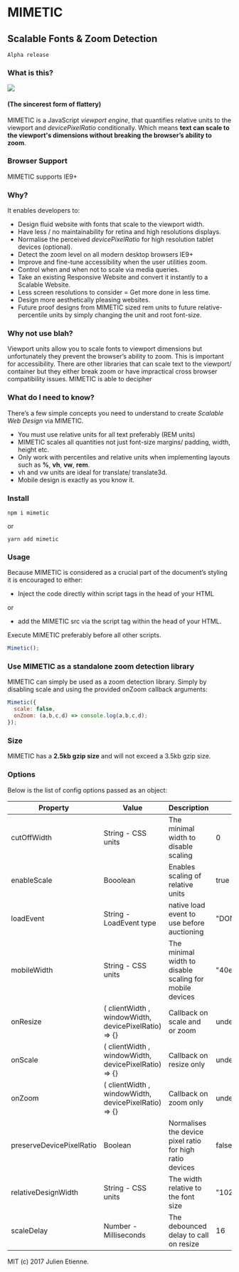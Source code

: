 # MIMETIC

## Scalable Fonts & Zoom Detection

`Alpha release`

### What is this?
<img src="https://media.giphy.com/media/13NkUb5hwB1afK/giphy.gif">

#### (The sincerest form of flattery)


MIMETIC is a JavaScript _viewport engine_, that quantifies relative units to the viewport and _devicePixelRatio_ conditionally. Which means **text can scale to the viewport's dimensions without breaking the browser’s ability to zoom**.

### Browser Support 
MIMETIC supports IE9+

### Why?

It enables developers to:
- Design fluid website with fonts that scale to the viewport width.
- Have less / no maintainability for retina and high resolutions displays.
- Normalise the perceived _devicePixelRatio_ for high resolution tablet devices (optional). 
- Detect the zoom level on all modern desktop browsers IE9+
- Improve and fine-tune accessibility when the user utilities zoom.
- Control when and when not to scale via media queries.
- Take an existing Responsive Website and convert it instantly to a Scalable Website.
- Less screen resolutions to consider = Get more done in less time.
- Design more aesthetically pleasing websites.
- Future proof designs from MIMETIC sized rem units to future relative-percentile units by simply changing the unit and root font-size. 

### Why not use blah? 
Viewport units allow you to scale fonts to viewport dimensions but unfortunately they prevent the browser’s ability to zoom. This is important for accessibility. There are other libraries that can scale text to the viewport/ container but they either break zoom or have impractical cross browser compatibility issues. MIMETIC is able to decipher 

### What do I need to know?
There’s a few simple concepts you need to understand to create _Scalable Web Design_ via MIMETIC.
-  You must use relative units for all text preferably (REM units)
- MIMETIC scales all quantities not just font-size margins/ padding, width, height etc.
- Only work with percentiles and relative units when implementing layouts such as **%**, **vh**, **vw**, **rem**. 
- vh and vw units are ideal for translate/ translate3d.
- Mobile design is exactly as you know it.

### Install
`npm i mimetic` 

or 

`yarn add mimetic`

### Usage
Because MIMETIC is considered as a crucial part of the document’s styling it is encouraged to either:

- Inject the code directly within script tags in the head of your HTML

or 

- add the MIMETIC src via the script tag within the head of your HTML.

Execute MIMETIC preferably before all other scripts.
```javascript
Mimetic();
```

### Use MIMETIC as a standalone zoom detection library
MIMETIC can simply be used as a zoom detection library.
Simply by disabling scale and using the provided onZoom callback arguments:
```javascript
Mimetic({
  scale: false,
  onZoom: (a,b,c,d) => console.log(a,b,c,d);
});
```

### Size
MIMETIC has a **2.5kb gzip size** and will not exceed a 3.5kb gzip size. 

### Options
Below is the list of config options passed as an object:

| Property  | Value  | Description | Default |  
|---|---|---|---|
| cutOffWidth | String - CSS units  | The minimal width to disable scaling | 0 |    
| enableScale | Booolean  | Enables scaling of relative units | true |  
| loadEvent | String - LoadEvent type  | native load event to use before auctioning | "DOMContentLoaded" | 
| mobileWidth | String - CSS units | The minimal width to disable scaling for mobile devices  | "40em" |
| onResize | ( clientWidth , windowWidth, devicePixelRatio) => {} | Callback on scale and or zoom | undefined |   
| onScale | ( clientWidth , windowWidth, devicePixelRatio) => {} | Callback on resize only | undefined |  
| onZoom | ( clientWidth , windowWidth, devicePixelRatio) => {} | Callback on zoom only | undefined |
| preserveDevicePixelRatio | Boolean | Normalises the device pixel ratio for high ratio devices | false |
| relativeDesignWidth | String - CSS units  | The width relative to the font size | "1024px" |
| scaleDelay | Number - Milliseconds | The debounced delay to call on resize | 16  |


MIT (c) 2017 Julien Etienne.
